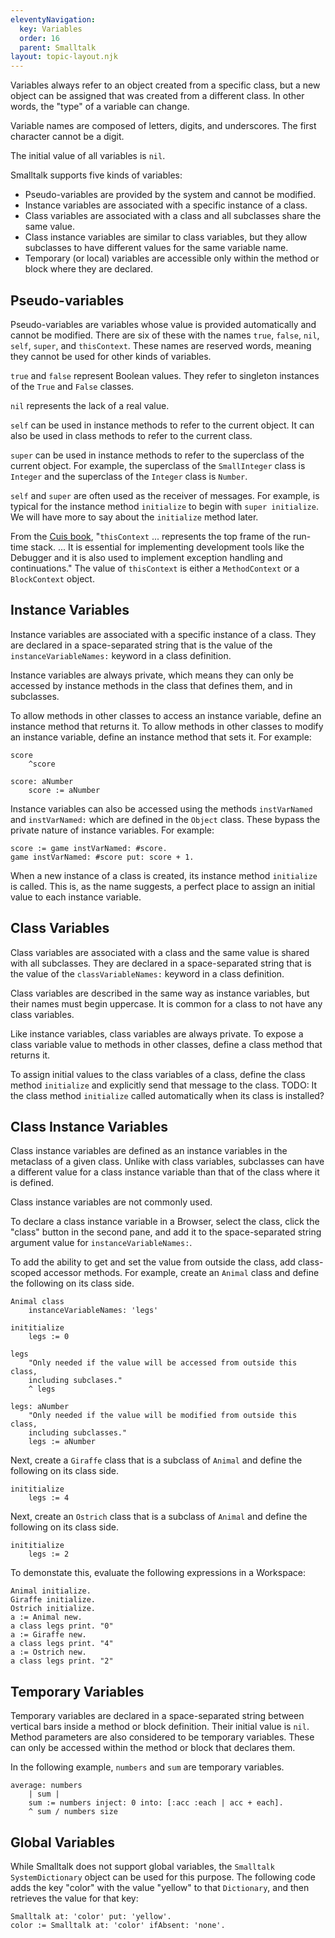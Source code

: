 ```yaml
---
eleventyNavigation:
  key: Variables
  order: 16
  parent: Smalltalk
layout: topic-layout.njk
---
```


Variables always refer to an object created from a specific class,
but a new object can be assigned that was created from a different class.
In other words, the "type" of a variable can change.

Variable names are composed of letters, digits, and underscores.
The first character cannot be a digit.

The initial value of all variables is `nil`.

Smalltalk supports five kinds of variables:

- Pseudo-variables are provided by the system and cannot be modified.
- Instance variables are associated with a specific instance of a class.
- Class variables are associated with a class
  and all subclasses share the same value.
- Class instance variables are similar to class variables, but
  they allow subclasses to have different values for the same variable name.
- Temporary (or local) variables are accessible only within
  the method or block where they are declared.

## Pseudo-variables

Pseudo-variables are variables whose value
is provided automatically and cannot be modified.
There are six of these with the names
`true`, `false`, `nil`, `self`, `super`, and `thisContext`.
These names are reserved words, meaning
they cannot be used for other kinds of variables.

`true` and `false` represent Boolean values.
They refer to singleton instances of the `True` and `False` classes.

`nil` represents the lack of a real value.

`self` can be used in instance methods to refer to the current object.
It can also be used in class methods to refer to the current class.

`super` can be used in instance methods
to refer to the superclass of the current object.
For example, the superclass of the `SmallInteger` class is `Integer`
and the superclass of the `Integer` class is `Number`.

`self` and `super` are often used as the receiver of messages.
For example, is typical for the instance method `initialize`
to begin with `super initialize`.
We will have more to say about the `initialize` method later.

From the
<a href="https://cuis-smalltalk.github.io/TheCuisBook/Pseudo_002dvariables.html"
target="_blank">Cuis book</a>, "`thisContext` ...
represents the top frame of the run-time stack. ...
It is essential for implementing development tools like the Debugger and
it is also used to implement exception handling and continuations."
The value of `thisContext` is either
a `MethodContext` or a `BlockContext` object.

## Instance Variables

Instance variables are associated with a specific instance of a class.
They are declared in a space-separated string that is
the value of the `instanceVariableNames:` keyword in a class definition.

Instance variables are always private, which means they can only be accessed by
instance methods in the class that defines them, and in subclasses.

To allow methods in other classes to access an instance variable,
define an instance method that returns it.
To allow methods in other classes to modify an instance variable,
define an instance method that sets it.
For example:

```smalltalk
score
    ^score

score: aNumber
    score := aNumber
```

Instance variables can also be accessed
using the methods `instVarNamed` and `instVarNamed:`
which are defined in the `Object` class.
These bypass the private nature of instance variables.
For example:

```smalltalk
score := game instVarNamed: #score.
game instVarNamed: #score put: score + 1.
```

When a new instance of a class is created,
its instance method `initialize` is called.
This is, as the name suggests, a perfect place to
assign an initial value to each instance variable.

## Class Variables

Class variables are associated with a class
and the same value is shared with all subclasses.
They are declared in a space-separated string that is
the value of the `classVariableNames:` keyword in a class definition.

Class variables are described in the same way as instance variables,
but their names must begin uppercase.
It is common for a class to not have any class variables.

Like instance variables, class variables are always private.
To expose a class variable value to methods in other classes,
define a class method that returns it.

To assign initial values to the class variables of a class,
define the class method `initialize`
and explicitly send that message to the class.
TODO: It the class method `initialize` called automatically when its class is installed?

## Class Instance Variables

Class instance variables are defined as an
instance variables in the metaclass of a given class.
Unlike with class variables, subclasses can have a different value
for a class instance variable than that of the class where it is defined.

Class instance variables are not commonly used.

To declare a class instance variable in a Browser,
select the class, click the "class" button in the second pane, and add it
to the space-separated string argument value for `instanceVariableNames:`.

To add the ability to get and set the value from outside the class,
add class-scoped accessor methods.
For example, create an `Animal` class
and define the following on its class side.

```smalltalk
Animal class
    instanceVariableNames: 'legs'

inititialize
    legs := 0

legs
    "Only needed if the value will be accessed from outside this class,
    including subclases."
    ^ legs

legs: aNumber
    "Only needed if the value will be modified from outside this class,
    including subclasses."
    legs := aNumber
```

Next, create a `Giraffe` class that is a subclass of `Animal`
and define the following on its class side.

```smalltalk
inititialize
    legs := 4
```

Next, create an `Ostrich` class that is a subclass of `Animal`
and define the following on its class side.

```smalltalk
inititialize
    legs := 2
```

To demonstate this, evaluate the following expressions in a Workspace:

```smalltalk
Animal initialize.
Giraffe initialize.
Ostrich initialize.
a := Animal new.
a class legs print. "0"
a := Giraffe new.
a class legs print. "4"
a := Ostrich new.
a class legs print. "2"
```

## Temporary Variables

Temporary variables are declared in a space-separated string
between vertical bars inside a method or block definition.
Their initial value is `nil`.
Method parameters are also considered to be temporary variables.
These can only be accessed within the method or block that declares them.

In the following example, `numbers` and `sum` are temporary variables.

```smalltalk
average: numbers
    | sum |
    sum := numbers inject: 0 into: [:acc :each | acc + each].
    ^ sum / numbers size
```

## Global Variables

While Smalltalk does not support global variables,
the `Smalltalk` `SystemDictionary` object can be used for this purpose.
The following code adds the key "color" with the value "yellow"
to that `Dictionary`, and then retrieves the value for that key:

```smalltalk
Smalltalk at: 'color' put: 'yellow'.
color := Smalltalk at: 'color' ifAbsent: 'none'.
```
